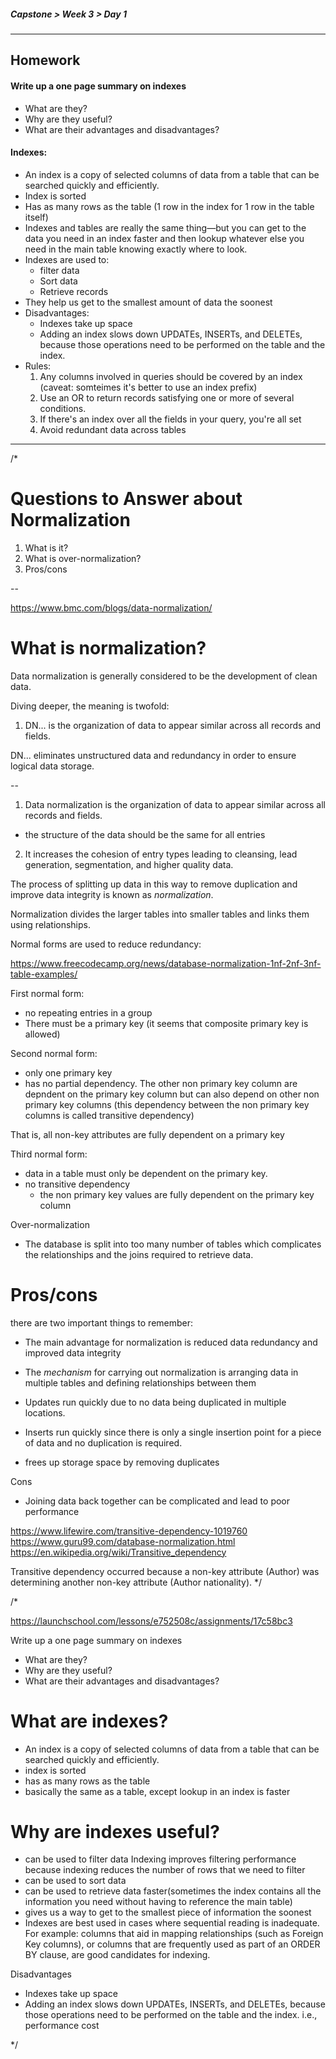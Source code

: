 ##### Capstone > Week 3 > Day 1

---

## Homework

#### Write up a one page summary on indexes

* What are they?
* Why are they useful?
* What are their advantages and disadvantages?

#### Indexes:

* An index is a copy of selected columns of data from a table that can be searched quickly and efficiently.
* Index is sorted
* Has as many rows as the table (1 row in the index for 1 row in the table itself)
* Indexes and tables are really the same thing—but you can get to the data you need in an index faster and then lookup whatever else you need in the main table knowing exactly where to look.
* Indexes are used to:
  * filter data
  * Sort data
  * Retrieve records
* They help us get to the smallest amount of data the soonest
* Disadvantages:
  * Indexes take up space
  * Adding an index slows down UPDATEs, INSERTs, and DELETEs, because those operations need to be performed on the table and the index.
* Rules:
  1. Any columns involved in queries should be covered by an index (caveat: somteimes it's better to use an index prefix)
  2. Use an OR to return records satisfying one or more of several conditions.
  3. If there's an index over all the fields in your query, you're all set
  4. Avoid redundant data across tables

---

/*

# Questions to Answer about Normalization
1. What is it?
2. What is over-normalization?
3. Pros/cons

--

https://www.bmc.com/blogs/data-normalization/

# What is normalization?

Data normalization is generally considered to be the development of clean data.

Diving deeper, the meaning is twofold:
1. DN... is the organization of data to appear similar across all records and fields.

DN... eliminates unstructured data and redundancy in order to ensure logical data storage.

--

1. Data normalization is the organization of data to appear similar across all records and fields.
  - the structure of the data should be the same for all entries

2. It increases the cohesion of entry types leading to cleansing, lead generation, segmentation, and higher quality data.

The process of splitting up data in this way to remove duplication and improve data integrity is known as *normalization*.

Normalization divides the larger tables into smaller tables and links them using relationships.

Normal forms are used to reduce redundancy:

https://www.freecodecamp.org/news/database-normalization-1nf-2nf-3nf-table-examples/

First normal form:
- no repeating entries in a group
- There must be a primary key (it seems that composite primary key is allowed)

Second normal form:
- only one primary key
- has no partial dependency. The other non primary key column are depndent on the primary key column but can also depend on other non primary key columns (this dependency between the non primary key columns is called transitive dependency)

That is, all non-key attributes are fully dependent on a primary key 

Third normal form:
- data in a table must only be dependent on the primary key.
- no transitive dependency
  - the non primary key values are fully dependent on the primary key column


Over-normalization
- The database is split into too many number of tables which complicates the relationships and the joins required to retrieve data.


# Pros/cons

there are two important things to remember:

- The main advantage for normalization is reduced data redundancy and improved data integrity

- The *mechanism* for carrying out normalization is arranging data in multiple tables and defining relationships between them

- Updates run quickly due to no data being duplicated in multiple locations.
- Inserts run quickly since there is only a single insertion point for a piece of data and no duplication is required.
- frees up storage space by removing duplicates


Cons
- Joining data back together can be complicated and lead to poor performance


https://www.lifewire.com/transitive-dependency-1019760
https://www.guru99.com/database-normalization.html
https://en.wikipedia.org/wiki/Transitive_dependency

Transitive dependency occurred because a non-key attribute (Author) was determining another non-key attribute (Author nationality).
*/

/*

https://launchschool.com/lessons/e752508c/assignments/17c58bc3

Write up a one page summary on indexes
- What are they?
- Why are they useful?
- What are their advantages and disadvantages?

# What are indexes?
- An index is a copy of selected columns of data from a table that can be searched quickly and efficiently.
- index is sorted
- has as many rows as the table
- basically the same as a table, except lookup in an index is faster


# Why are indexes useful?
  - can be used to filter data
     Indexing improves filtering performance because indexing reduces the number of rows that we need to filter
  - can be used to sort data
  - can be used to retrieve data faster(sometimes the index contains all the information you need without having to reference the main table)
  - gives us a way to get to the smallest piece of information the soonest
  - Indexes are best used in cases where sequential reading is inadequate. For example: columns that aid in mapping relationships (such as Foreign Key columns), or columns that are frequently used as part of an ORDER BY clause, are good candidates for indexing.


Disadvantages
- Indexes take up space
- Adding an index slows down UPDATEs, INSERTs, and DELETEs, because those operations need to be performed on the table and the index. i.e., performance cost

*/